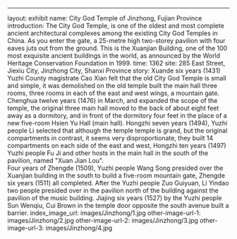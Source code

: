 ---
layout: exhibit
name: City God Temple of Jinzhong, Fujian Province
introduction: The City God Temple, is one of the oldest and most complete ancient architectural complexes among the existing City God Temples in China. As you enter the gate, a 25-metre high two-storey pavilion with four eaves juts out from the ground. This is the Xuanjian Building, one of the 100 most exquisite ancient buildings in the world, as announced by the World Heritage Conservation Foundation in 1999.
time: 1362
site: 285 East Street, Jiexiu City, Jinzhong City, Shanxi Province
story: Xuande six years (1431) Yuzhi County magistrate Cao Xian felt that the old City God Temple is small and simple, it was demolished on the old temple built the main hall three rooms, three rooms in each of the east and west wings, a mountain gate. Chenghua twelve years (1476) in March, and expanded the scope of the temple, the original three main hall moved to the back of about eight feet away as a dormitory, and in front of the dormitory four feet in the place of a new five-room Hsien Yu Hall (main hall). Hongzhi seven years (1494), Yuzhi people Li selected that although the temple temple is grand, but the original compartments in contrast, it seems very disproportionate, they built 14 compartments on each side of the east and west, Hongzhi ten years (1497) Yuzhi people Fu Ji and other hosts in the main hall in the south of the pavilion, named "Xuan Jian Lou".<br>Four years of Zhengde (1509), Yuzhi people Wang Song presided over the Xuanjian building in the south to build a five-room mountain gate, Zhengde six years (1511) all completed. After the Yuzhi people Zuo Guiyuan, Li Yindao two people presided over in the pavilion north of the building against the pavilion of the music building. Jiajing six years (1527) by the Yuzhi people Sun Wenqiu, Cui Brown in the temple door opposite the south avenue built a barrier.
index_image_url: images/Jinzhong/1.jpg
other-image-url-1: images/Jinzhong/2.jpg
other-image-url-2: images/Jinzhong/3.jpg
other-image-url-3: images/Jinzhong/4.jpg
